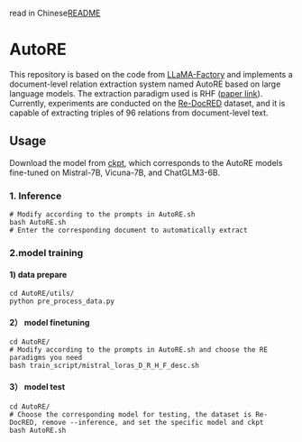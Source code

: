 read in Chinese[README](https://github.com/bigdante/AutoRE/README.md)

# AutoRE
This repository is based on the code from [LLaMA-Factory](https://github.com/hiyouga/LLaMA-Factory) and implements a document-level relation extraction system named AutoRE based on large language models. The extraction paradigm used is RHF ([paper link](https://arxiv.org/submit/5482782/view)).
Currently, experiments are conducted on the [Re-DocRED](https://github.com/tonytan48/Re-DocRED) dataset, and it is capable of extracting triples of 96 relations from document-level text.

## Usage
Download the model from [ckpt](https://cloud.tsinghua.edu.cn/d/4d12cf0620164caca82c/), which corresponds to the AutoRE models fine-tuned on Mistral-7B, Vicuna-7B, and ChatGLM3-6B.
### 1. Inference

```shell
# Modify according to the prompts in AutoRE.sh
bash AutoRE.sh
# Enter the corresponding document to automatically extract
````

### 2.model training

#### 1) data prepare
```shell
cd AutoRE/utils/
python pre_process_data.py
```

#### 2） model finetuning

```shell
cd AutoRE/
# Modify according to the prompts in AutoRE.sh and choose the RE paradigms you need
bash train_script/mistral_loras_D_R_H_F_desc.sh
```

#### 3） model test

```shell
cd AutoRE/
# Choose the corresponding model for testing, the dataset is Re-DocRED, remove --inference, and set the specific model and ckpt
bash AutoRE.sh
```





